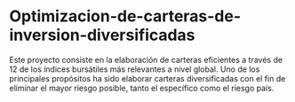 # Optimizacion-de-carteras-de-inversion-diversificadas
Este proyecto consiste en la elaboración de carteras eficientes a través de 12 de los índices bursátiles más relevantes a nivel global. Uno de los principales propósitos ha sido elaborar carteras diversificadas con el fin de eliminar el mayor riesgo posible, tanto el específico como el riesgo país. 
